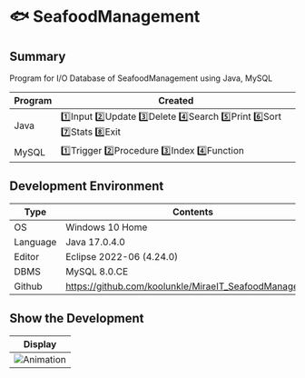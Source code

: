 # 🐟 SeafoodManagement

Summary
-------------
Program for I/O Database of SeafoodManagement using Java, MySQL

|Program|Created|
|---|------------------|
|Java|1️⃣Input 2️⃣Update 3️⃣Delete 4️⃣Search 5️⃣Print 6️⃣Sort 7️⃣Stats 8️⃣Exit|
|MySQL|1️⃣Trigger 2️⃣Procedure 3️⃣Index 4️⃣Function|


Development Environment
-------------
|Type|Contents|
|---|------------------|
|OS|Windows 10 Home|
|Language|Java 17.0.4.0|
|Editor|Eclipse 2022-06 (4.24.0)|
|DBMS|MySQL 8.0.CE|
|Github|https://github.com/koolunkle/MiraeIT_SeafoodManagement|


Show the Development
-------------
|Display|
|---|
|![Animation](https://user-images.githubusercontent.com/92260581/196205140-317b90f1-aa3c-47fe-9e16-f832dabd90b4.gif)|
